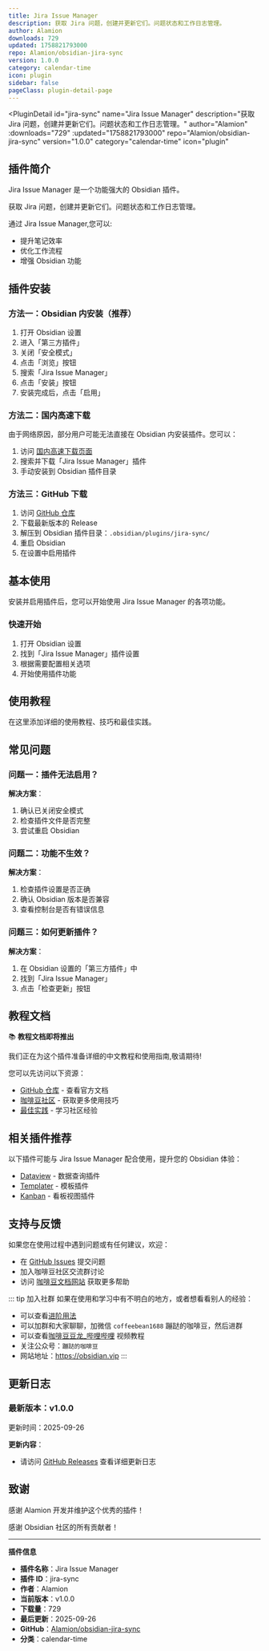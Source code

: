 ```yaml
---
title: Jira Issue Manager
description: 获取 Jira 问题，创建并更新它们。问题状态和工作日志管理。
author: Alamion
downloads: 729
updated: 1758821793000
repo: Alamion/obsidian-jira-sync
version: 1.0.0
category: calendar-time
icon: plugin
sidebar: false
pageClass: plugin-detail-page
---
```


<PluginDetail
  id="jira-sync"
  name="Jira Issue Manager"
  description="获取 Jira 问题，创建并更新它们。问题状态和工作日志管理。"
  author="Alamion"
  :downloads="729"
  :updated="1758821793000"
  repo="Alamion/obsidian-jira-sync"
  version="1.0.0"
  category="calendar-time"
  icon="plugin"
>

<!-- AUTO_GENERATED_START -->
## 插件简介

Jira Issue Manager 是一个功能强大的 Obsidian 插件。

获取 Jira 问题，创建并更新它们。问题状态和工作日志管理。

通过 Jira Issue Manager,您可以:

- 提升笔记效率
- 优化工作流程
- 增强 Obsidian 功能

<!-- AUTO_GENERATED_END -->

<!-- AUTO_GENERATED_START -->
## 插件安装

### 方法一：Obsidian 内安装（推荐）

1. 打开 Obsidian 设置
2. 进入「第三方插件」
3. 关闭「安全模式」
4. 点击「浏览」按钮
5. 搜索「Jira Issue Manager」
6. 点击「安装」按钮
7. 安装完成后，点击「启用」

### 方法二：国内高速下载

由于网络原因，部分用户可能无法直接在 Obsidian 内安装插件。您可以：

1. 访问 [国内高速下载页面](/zh/documentation/obsidian-plugins-download.html)
2. 搜索并下载「Jira Issue Manager」插件
3. 手动安装到 Obsidian 插件目录

### 方法三：GitHub 下载

1. 访问 [GitHub 仓库](https://github.com/Alamion/obsidian-jira-sync)
2. 下载最新版本的 Release
3. 解压到 Obsidian 插件目录：`.obsidian/plugins/jira-sync/`
4. 重启 Obsidian
5. 在设置中启用插件

## 基本使用

安装并启用插件后，您可以开始使用 Jira Issue Manager 的各项功能。

### 快速开始

1. 打开 Obsidian 设置
2. 找到「Jira Issue Manager」插件设置
3. 根据需要配置相关选项
4. 开始使用插件功能

<!-- AUTO_GENERATED_END -->

<!-- CUSTOM_CONTENT_START:tutorial -->
## 使用教程

在这里添加详细的使用教程、技巧和最佳实践。

<!-- CUSTOM_CONTENT_END:tutorial -->

<!-- SHARED_CONTENT_START -->
## 常见问题

### 问题一：插件无法启用？

**解决方案**：
1. 确认已关闭安全模式
2. 检查插件文件是否完整
3. 尝试重启 Obsidian

### 问题二：功能不生效？

**解决方案**：
1. 检查插件设置是否正确
2. 确认 Obsidian 版本是否兼容
3. 查看控制台是否有错误信息

### 问题三：如何更新插件？

**解决方案**：
1. 在 Obsidian 设置的「第三方插件」中
2. 找到「Jira Issue Manager」
3. 点击「检查更新」按钮

## 教程文档

📚 **教程文档即将推出**

我们正在为这个插件准备详细的中文教程和使用指南,敬请期待!

您可以先访问以下资源：
- [GitHub 仓库](https://github.com/Alamion/obsidian-jira-sync) - 查看官方文档
- [咖啡豆社区](/zh/bases/) - 获取更多使用技巧
- [最佳实践](/zh/best-practices/) - 学习社区经验

## 相关插件推荐

以下插件可能与 Jira Issue Manager 配合使用，提升您的 Obsidian 体验：

- [Dataview](/zh/plugins/dataview.html) - 数据查询插件
- [Templater](/zh/plugins/templater-obsidian.html) - 模板插件
- [Kanban](/zh/plugins/obsidian-kanban.html) - 看板视图插件

## 支持与反馈

如果您在使用过程中遇到问题或有任何建议，欢迎：

- 在 [GitHub Issues](https://github.com/Alamion/obsidian-jira-sync/issues) 提交问题
- 加入咖啡豆社区交流群讨论
- 访问 [咖啡豆文档网站](https://obsidian.vip) 获取更多帮助

::: tip 加入社群
如果在使用和学习中有不明白的地方，或者想看看别人的经验：
- 可以查看[进阶用法](/zh/advanced)
- 可以加群和大家聊聊，加微信 `coffeebean1688` 蹦跶的咖啡豆，然后进群
- 可以查看[咖啡豆豆龙_哔哩哔哩](https://space.bilibili.com/618777356) 视频教程
- 关注公众号：`蹦跶的咖啡豆`
- 网站地址：https://obsidian.vip
:::
<!-- SHARED_CONTENT_END -->

<!-- AUTO_GENERATED_START -->
## 更新日志

### 最新版本：v1.0.0

更新时间：2025-09-26

**更新内容**：
- 请访问 [GitHub Releases](https://github.com/Alamion/obsidian-jira-sync/releases) 查看详细更新日志

## 致谢

感谢 Alamion 开发并维护这个优秀的插件！

感谢 Obsidian 社区的所有贡献者！

---

**插件信息**
- **插件名称**：Jira Issue Manager
- **插件 ID**：jira-sync
- **作者**：Alamion
- **当前版本**：v1.0.0
- **下载量**：729
- **最后更新**：2025-09-26
- **GitHub**：[Alamion/obsidian-jira-sync](https://github.com/Alamion/obsidian-jira-sync)
- **分类**：calendar-time
<!-- AUTO_GENERATED_END -->

</PluginDetail>

